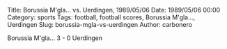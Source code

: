 Title: Borussia M'gla… vs. Uerdingen, 1989/05/06
Date: 1989/05/06 00:00
Category: sports
Tags: football, football scores, Borussia M'gla…, Uerdingen
Slug: borussia-mgla-vs-uerdingen
Author: carbonero


Borussia M'gla… 3 - 0 Uerdingen
